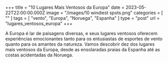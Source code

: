 +++
title = "10 Lugares Mais Ventosos da Europa"
date = 2023-05-22T22:00:00.000Z
image = "/images/10 windiest spots.png"
categories = [ "" ]
tags = [ "vento", "Europa", "Noruega", "Espanha" ]
type = "post"
url = "lugares_ventosos_europa"
+++

A Europa é lar de paisagens diversas, e seus lugares ventosos oferecem experiências emocionantes tanto para os entusiastas de esportes de vento quanto para os amantes da natureza. Vamos descobrir dez dos lugares mais ventosos da Europa, desde as ensolaradas praias da Espanha até as costas acidentadas da Noruega.
